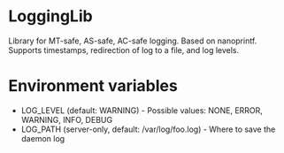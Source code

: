# LoggingLib
Library for MT-safe, AS-safe, AC-safe logging. Based on nanoprintf. Supports timestamps, redirection of log to a file, and log levels.
# Environment variables
 - LOG_LEVEL (default: WARNING) - Possible values: NONE, ERROR, WARNING, INFO, DEBUG
 - LOG_PATH (server-only, default: /var/log/foo.log) - Where to save the daemon log
